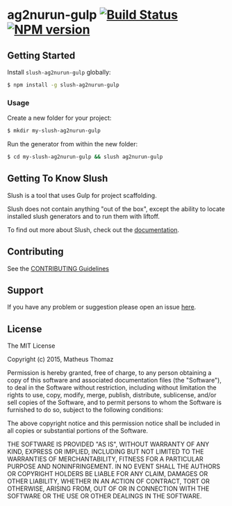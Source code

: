 # ag2nurun-gulp [![Build Status](https://secure.travis-ci.org/MatheusSThomaz/slush-ag2nurun-gulp.png?branch=master)](https://travis-ci.org/MatheusSThomaz/slush-ag2nurun-gulp) [![NPM version](https://badge-me.herokuapp.com/api/npm/slush-ag2nurun-gulp.png)](http://badges.enytc.com/for/npm/slush-ag2nurun-gulp)

> 


## Getting Started

Install `slush-ag2nurun-gulp` globally:

```bash
$ npm install -g slush-ag2nurun-gulp
```

### Usage

Create a new folder for your project:

```bash
$ mkdir my-slush-ag2nurun-gulp
```

Run the generator from within the new folder:

```bash
$ cd my-slush-ag2nurun-gulp && slush ag2nurun-gulp
```

## Getting To Know Slush

Slush is a tool that uses Gulp for project scaffolding.

Slush does not contain anything "out of the box", except the ability to locate installed slush generators and to run them with liftoff.

To find out more about Slush, check out the [documentation](https://github.com/klei/slush).

## Contributing

See the [CONTRIBUTING Guidelines](https://github.com/MatheusSThomaz/slush-ag2nurun-gulp/blob/master/CONTRIBUTING.md)

## Support
If you have any problem or suggestion please open an issue [here](https://github.com/MatheusSThomaz/slush-ag2nurun-gulp/issues).

## License 

The MIT License

Copyright (c) 2015, Matheus Thomaz

Permission is hereby granted, free of charge, to any person
obtaining a copy of this software and associated documentation
files (the "Software"), to deal in the Software without
restriction, including without limitation the rights to use,
copy, modify, merge, publish, distribute, sublicense, and/or sell
copies of the Software, and to permit persons to whom the
Software is furnished to do so, subject to the following
conditions:

The above copyright notice and this permission notice shall be
included in all copies or substantial portions of the Software.

THE SOFTWARE IS PROVIDED "AS IS", WITHOUT WARRANTY OF ANY KIND,
EXPRESS OR IMPLIED, INCLUDING BUT NOT LIMITED TO THE WARRANTIES
OF MERCHANTABILITY, FITNESS FOR A PARTICULAR PURPOSE AND
NONINFRINGEMENT. IN NO EVENT SHALL THE AUTHORS OR COPYRIGHT
HOLDERS BE LIABLE FOR ANY CLAIM, DAMAGES OR OTHER LIABILITY,
WHETHER IN AN ACTION OF CONTRACT, TORT OR OTHERWISE, ARISING
FROM, OUT OF OR IN CONNECTION WITH THE SOFTWARE OR THE USE OR
OTHER DEALINGS IN THE SOFTWARE.

